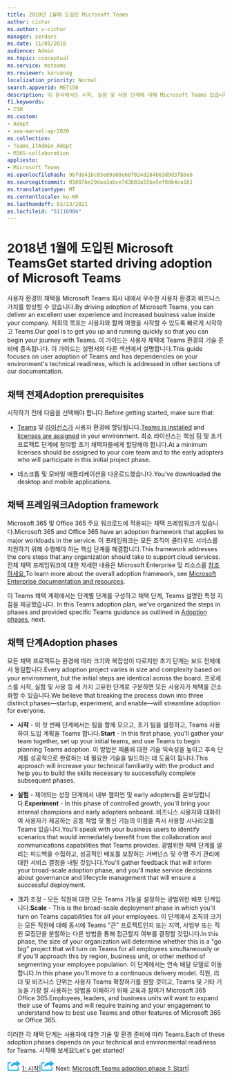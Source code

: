 ```yaml
---
title: 2018년 1월에 도입된 Microsoft Teams
author: cichur
ms.author: v-cichur
manager: serdars
ms.date: 11/01/2018
audience: Admin
ms.topic: conceptual
ms.service: msteams
ms.reviewer: karuanag
localization_priority: Normal
search.appverid: MET150
description: 이 문서에서는 시작, 실험 및 사용 단계에 대해 Microsoft Teams 있습니다.
f1.keywords:
- CSH
ms.custom:
- Adopt
- seo-marvel-apr2020
ms.collection:
- Teams_ITAdmin_Adopt
- M365-collaboration
appliesto:
- Microsoft Teams
ms.openlocfilehash: 9bfdd41bc03e89a08e68f024d284b63d9d3fbbe6
ms.sourcegitcommit: 01087be29daa3abce7d3b03a55ba5ef8db4ca161
ms.translationtype: MT
ms.contentlocale: ko-KR
ms.lasthandoff: 03/23/2021
ms.locfileid: "51116906"
---
```

# <a name="get-started-driving-adoption-of-microsoft-teams"></a><span data-ttu-id="c213f-103">2018년 1월에 도입된 Microsoft Teams</span><span class="sxs-lookup"><span data-stu-id="c213f-103">Get started driving adoption of Microsoft Teams</span></span>

<span data-ttu-id="c213f-104">사용자 환경의 채택을 Microsoft Teams 회사 내에서 우수한 사용자 환경과 비즈니스 가치를 향상할 수 있습니다.</span><span class="sxs-lookup"><span data-stu-id="c213f-104">By driving adoption of Microsoft Teams, you can deliver an excellent user experience and increased business value inside your company.</span></span> <span data-ttu-id="c213f-105">저희의 목표는 사용자와 함께 여행을 시작할 수 있도록 빠르게 시작하고 Teams.</span><span class="sxs-lookup"><span data-stu-id="c213f-105">Our goal is to get you up and running quickly so that you can begin your journey with Teams.</span></span> <span data-ttu-id="c213f-106">이 가이드는 사용자 채택에 Teams 환경의 기술 준비에 종속됩니다. 이 가이드는 설명서의 다른 섹션에서 설명합니다.</span><span class="sxs-lookup"><span data-stu-id="c213f-106">This guide focuses on user adoption of Teams and has dependencies on your environment's technical readiness, which is addressed in other sections of our documentation.</span></span>

## <a name="adoption-prerequisites"></a><span data-ttu-id="c213f-107">채택 전제</span><span class="sxs-lookup"><span data-stu-id="c213f-107">Adoption prerequisites</span></span>

<span data-ttu-id="c213f-108">시작하기 전에 다음을 선택해야 합니다.</span><span class="sxs-lookup"><span data-stu-id="c213f-108">Before getting started, make sure that:</span></span>

- <span data-ttu-id="c213f-109">[Teams](get-clients.md) 및 [라이선스가](/office365/servicedescriptions/teams-service-description) 사용자 환경에 할당됩니다.</span><span class="sxs-lookup"><span data-stu-id="c213f-109">[Teams is installed](get-clients.md) and [licenses are assigned](/office365/servicedescriptions/teams-service-description) in your environment.</span></span> <span data-ttu-id="c213f-110">최소 라이선스는 핵심 팀 및 초기 프로젝트 단계에 참여할 초기 채택자들에게 할당해야 합니다.</span><span class="sxs-lookup"><span data-stu-id="c213f-110">At a minimum licenses should be assigned to your core team and to the early adopters who will participate in this initial project phase.</span></span>

- <span data-ttu-id="c213f-111">데스크톱 및 모바일 애플리케이션을 다운로드했습니다.</span><span class="sxs-lookup"><span data-stu-id="c213f-111">You've downloaded the desktop and mobile applications.</span></span> 

## <a name="adoption-framework"></a><span data-ttu-id="c213f-112">채택 프레임워크</span><span class="sxs-lookup"><span data-stu-id="c213f-112">Adoption framework</span></span>

<span data-ttu-id="c213f-113">Microsoft 365 및 Office 365 주요 워크로드에 적용되는 채택 프레임워크가 있습니다.</span><span class="sxs-lookup"><span data-stu-id="c213f-113">Microsoft 365 and Office 365 have an adoption framework that applies to major workloads in the service.</span></span> <span data-ttu-id="c213f-114">이 프레임워크는 모든 조직이 클라우드 서비스를 지원하기 위해 수행해야 하는 핵심 단계를 해결합니다.</span><span class="sxs-lookup"><span data-stu-id="c213f-114">This framework addresses the core steps that any organization should take to support cloud services.</span></span> <span data-ttu-id="c213f-115">전체 채택 프레임워크에 대한 자세한 내용은 Microsoft Enterprise 및 리소스를 [참조하세요.](/microsoft-365/enterprise/)</span><span class="sxs-lookup"><span data-stu-id="c213f-115">To learn more about the overall adoption framework, see [Microsoft Enterprise documentation and resources](/microsoft-365/enterprise/).</span></span> 

<span data-ttu-id="c213f-116">이 Teams 채택 계획에서는 단계별 단계를 구성하고 채택 단계, Teams 설명한 특정 지침을 제공했습니다. [](#adoption-phases)</span><span class="sxs-lookup"><span data-stu-id="c213f-116">In this Teams adoption plan, we've organized the steps in phases and provided specific Teams guidance as outlined in [Adoption phases](#adoption-phases), next.</span></span>

## <a name="adoption-phases"></a><span data-ttu-id="c213f-117">채택 단계</span><span class="sxs-lookup"><span data-stu-id="c213f-117">Adoption phases</span></span> 

<span data-ttu-id="c213f-118">모든 채택 프로젝트는 환경에 따라 크기와 복잡성이 다르지만 초기 단계는 보드 전체에서 동일합니다.</span><span class="sxs-lookup"><span data-stu-id="c213f-118">Every adoption project varies in size and complexity based on your environment, but the initial steps are identical across the board.</span></span> <span data-ttu-id="c213f-119">프로세스를 시작, 실험 및 사용 등 세 가지 고유한 단계로 구분하면 모든 사용자가 채택을 간소화할 수 있습니다.</span><span class="sxs-lookup"><span data-stu-id="c213f-119">We believe that breaking the process down into three distinct phases—startup, experiment, and enable—will streamline adoption for everyone.</span></span>  

- <span data-ttu-id="c213f-120">**시작** - 이 첫 번째 단계에서는 팀을 함께 모으고, 초기 팀을 설정하고, Teams 사용하여 도입 계획을 Teams 합니다.</span><span class="sxs-lookup"><span data-stu-id="c213f-120">**Start** - In this first phase, you'll gather your team together, set up your initial teams, and use Teams to begin planning Teams adoption.</span></span> <span data-ttu-id="c213f-121">이 방법은 제품에 대한 기술 익숙성을 높이고 후속 단계를 성공적으로 완료하는 데 필요한 기술을 빌드하는 데 도움이 됩니다.</span><span class="sxs-lookup"><span data-stu-id="c213f-121">This approach will increase your technical familiarity with the product and help you to build the skills necessary to successfully complete subsequent phases.</span></span> 

- <span data-ttu-id="c213f-122">**실험** - 제어되는 성장 단계에서 내부 챔피언 및 early adopters를 온보딩합니다.</span><span class="sxs-lookup"><span data-stu-id="c213f-122">**Experiment** - In this phase of controlled growth, you'll bring your internal champions and early adopters onboard.</span></span> <span data-ttu-id="c213f-123">비즈니스 사용자와 대화하여 사용자가 제공하는 공동 작업 및 통신 기능의 이점을 즉시 사용할 시나리오를 Teams 있습니다.</span><span class="sxs-lookup"><span data-stu-id="c213f-123">You'll speak with your business users to identify scenarios that would immediately benefit from the collaboration and communications capabilities that Teams provides.</span></span> <span data-ttu-id="c213f-124">광범위한 채택 단계를 알리는 피드백을 수집하고, 성공적인 배포를 보장하는 거버넌스 및 수명 주기 관리에 대한 서비스 결정을 내릴 것입니다.</span><span class="sxs-lookup"><span data-stu-id="c213f-124">You'll gather feedback that will inform your broad-scale adoption phase, and you'll make service decisions about governance and lifecycle management that will ensure a successful deployment.</span></span>

- <span data-ttu-id="c213f-125">**크기** 조정 - 모든 직원에 대한 모든 Teams 기능을 설정하는 광범위한 배포 단계입니다.</span><span class="sxs-lookup"><span data-stu-id="c213f-125">**Scale** - This is the broad-scale deployment phase in which you'll turn on Teams capabilities for all your employees.</span></span> <span data-ttu-id="c213f-126">이 단계에서 조직의 크기는 모든 직원에 대해 동시에 Teams "큰" 프로젝트인지 또는 지역, 사업부 또는 직원 모집단을 분할하는 다른 방법을 통해 접근할지 여부를 결정할 것입니다.</span><span class="sxs-lookup"><span data-stu-id="c213f-126">In this phase, the size of your organization will determine whether this is a "go big" project that will turn on Teams for all employees simultaneously or if you'll approach this by region, business unit, or other method of segmenting your employee population.</span></span> <span data-ttu-id="c213f-127">이 단계에서는 연속 배달 모델로 이동합니다.</span><span class="sxs-lookup"><span data-stu-id="c213f-127">In this phase you'll move to a continuous delivery model.</span></span> <span data-ttu-id="c213f-128">직원, 리더 및 비즈니스 단위는 사용자 Teams 확장하기를 원할 것이고, Teams 및 기타 기능을 가장 잘 사용하는 방법을 이해하기 위해 교육과 참여가 Microsoft 365 Office 365.</span><span class="sxs-lookup"><span data-stu-id="c213f-128">Employees, leaders, and business units will want to expand their use of Teams and will require training and your engagement to understand how to best use Teams and other features of Microsoft 365 or Office 365.</span></span>

<span data-ttu-id="c213f-129">이러한 각 채택 단계는 사용자에 대한 기술 및 환경 준비에 따라 Teams.</span><span class="sxs-lookup"><span data-stu-id="c213f-129">Each of these adoption phases depends on your technical and environmental readiness for Teams.</span></span> <span data-ttu-id="c213f-130">시작해 보세요!</span><span class="sxs-lookup"><span data-stu-id="c213f-130">Let's get started!</span></span>


<span data-ttu-id="c213f-131">![다음 단계를 나타내는 아이콘: Microsoft Teams ](media/teams-adoption-next-icon.png) [1: 시작](teams-adoption-phase1.md)|</span><span class="sxs-lookup"><span data-stu-id="c213f-131">![An icon representing the next step](media/teams-adoption-next-icon.png) Next:        [Microsoft Teams adoption phase 1: Start](teams-adoption-phase1.md)|</span></span>